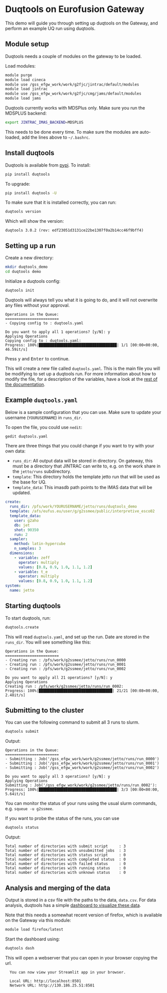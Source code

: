 # Duqtools on Eurofusion Gateway

This demo will guide you through setting up duqtools on the Gateway, and perform an example UQ run using duqtools.

## Module setup

Duqtools needs a couple of modules on the gateway to be loaded.

Load modules:

```bash
module purge
module load cineca
module use /gss_efgw_work/work/g2fjc/jintrac/default/modules
module load jintrac
module use /gss_efgw_work/work/g2fjc/cmg/jams/default/modules
module load jams
```

Duqtools currently works with MDSPlus only. Make sure you run the MDSPLUS backend:

```bash
export JINTRAC_IMAS_BACKEND=MDSPLUS
```

This needs to be done every time. To make sure the modules are auto-loaded, add the lines above to `~/.bashrc`.

## Install duqtools

Duqtools is available from [pypi](https://pypi.org/project/pipi). To install:

```bash
pip install duqtools
```

To upgrade:

```bash
pip install duqtools -U
```

To make sure that it is installed correctly, you can run:

```bash
duqtools version
```

Which will show the version:

```
duqtools 3.0.2 (rev: edf23051d3131ce22be1307f0a2b14cc46f9bff4)
```

## Setting up a run

Create a new directory:

```bash
mkdir duqtools_demo
cd duqtools demo
```

Initialize a duqtools config:

```bash
duqtools init
```

Duqtools will always tell you what it is going to do, and it will not overwrite any files without your approval.

```
Operations in the Queue:
========================
- Copying config to : duqtools.yaml

Do you want to apply all 1 operations? [y/N]: y
Applying Operations
Copying config to : duqtools.yaml:
Progress: 100%|███████████████████████████████████| 1/1 [00:00<00:00, 46.59it/s]
```

Press <kbd>y</kbd> and <kbd>Enter</kbd> to continue.

This will create a new file called `duqtools.yaml`. This is the main file you will be modifying to set up a duqtools run. For more information about how to modify the file, for a description of the variables, have a look at the [rest of the documentation](./config/index.md).

## Example `duqtools.yaml`

Below is a sample configuration that you can use. Make sure to update your username (`YOURUSERNAME`) in `runs_dir`.

To open the file, you could use `nedit`:

```bash
gedit duqtools.yaml
```

There are three things that you could change if you want to try with your own data:

- `runs_dir`: All output data will be stored in directory. On gateway, this must be a directory that JINTRAC can write to, e.g. on the work share in the `jetto/runs` subdirectory.
- `template`: This directory holds the template jetto run that will be used as the base for UQ.
- `template_data`: This imasdb path points to the IMAS data that will be updated.

```yaml
create:
  runs_dir: /pfs/work/YOURUSERNAME/jetto/runs/duqtools_demo
  template: /afs/eufus.eu/user/g/g2ssmee/public/interpretive_esco02
  template_data:
    user: g2aho
    db: jet
    shot: 90350
    run: 2
  sampler:
    method: latin-hypercube
    n_samples: 3
  dimensions:
    - variable: zeff
      operator: multiply
      values: [0.8, 0.9, 1.0, 1.1, 1.2]
    - variable: t_e
      operator: multiply
      values: [0.8, 0.9, 1.0, 1.1, 1.2]
system:
  name: jetto
```

## Starting duqtools

To start duqtools, run:

```bash
duqtools.create
```

This will read `duqtools.yaml`, and set up the run. Date are stored in the `runs_dir`.
You will see something like this:

```
Operations in the Queue:
========================
- Creating run : /pfs/work/g2ssmee/jetto/runs/run_0000
- Creating run : /pfs/work/g2ssmee/jetto/runs/run_0001
- Creating run : /pfs/work/g2ssmee/jetto/runs/run_0002

Do you want to apply all 21 operations? [y/N]: y
Applying Operations
Creating run : /pfs/work/g2ssmee/jetto/runs/run_0002:
Progress: 100%|█████████████████████████████████| 21/21 [00:08<00:00,  2.48it/s]
```

## Submitting to the cluster

You can use the following command to submit all 3 runs to slurm.

```bash
duqtools submit
```

Output:

```
Operations in the Queue:
========================
- Submitting : Job('/gss_efgw_work/work/g2ssmee/jetto/runs/run_0000')
- Submitting : Job('/gss_efgw_work/work/g2ssmee/jetto/runs/run_0001')
- Submitting : Job('/gss_efgw_work/work/g2ssmee/jetto/runs/run_0002')

Do you want to apply all 3 operations? [y/N]: y
Applying Operations
Submitting : Job('/gss_efgw_work/work/g2ssmee/jetto/runs/run_0002'):
Progress: 100%|███████████████████████████████████| 3/3 [00:00<00:00,  5.64it/s]
```

You can monitor the status of your runs using the usual slurm commands, e.g. `squeue -u g2ssmee`.

If you want to probe the status of the runs, you can use

```bash
duqtools status
```

Output:

```
Total number of directories with submit script     : 3
Total number of directories with unsubmitted jobs  : 3
Total number of directories with status script     : 0
Total number of directories with completed status  : 0
Total number of directories with failed status     : 0
Total number of directories with running status    : 0
Total number of directories with unknown status    : 0
```

## Analysis and merging of the data

Output is stored in a csv file with the paths to the data, `data.csv`.
For data analysis, duqtools has a simple [dashboard to visualize these data](./dash.md).

Note that this needs a somewhat recent version of firefox, which is available on the Gateway via this module:

```bash
module load firefox/latest
```

Start the dashboard using:

```bash
duqtools dash
```

This will open a webserver that you can open in your browser copying the url.

```
  You can now view your Streamlit app in your browser.

  Local URL: http://localhost:8501
  Network URL: http://130.186.25.51:8501
```
